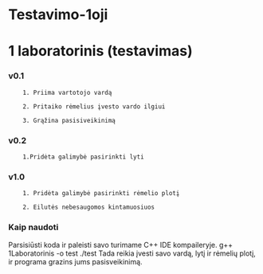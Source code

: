 # Testavimo-1oji

# 1 laboratorinis (testavimas) 
### v0.1

        1. Priima vartotojo vardą
        
        2. Pritaiko rėmelius įvesto vardo ilgiui
        
        3. Grąžina pasisiveikinimą

### v0.2

        1.Pridėta galimybė pasirinkti lyti

### v1.0

        1. Pridėta galimybė pasirinkti rėmelio plotį
        
        2. Eilutės nebesaugomos kintamuosiuos
       
### Kaip naudoti

Parsisiūsti koda ir paleisti savo turimame C++ IDE kompaileryje.
g++ 1Laboratorinis -o test
./test 
Tada reikia įvesti savo vardą, lytį ir rėmelių plotį, ir programa grazins jums pasisveikinimą.

